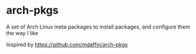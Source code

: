 # arch-pkgs
A set of Arch Linux meta packages to install packages, and configure them the way I like

Inspired by https://github.com/mdaffin/arch-pkgs
